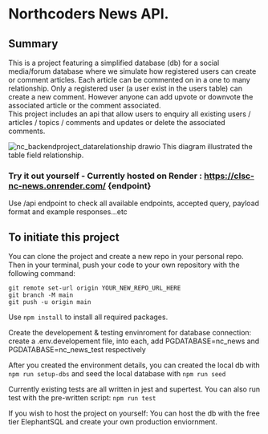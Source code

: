 # Northcoders News API. 

## Summary
This is a project featuring a simplified database (db) for a social media/forum database where we simulate how registered users can create or comment articles. Each article can be commented on in a one to many relationship. 
Only a registered user (a user exist in the users table) can create a new comment. However anyone can add upvote or downvote the associated article or the comment associated.  
This project includes an api that allow users to enquiry all existing users / articles / topics / comments and updates or delete the associated comments. 

![nc_backendproject_datarelationship drawio](https://github.com/cls-c/nc-news/assets/24395930/0f56f24d-831b-4b30-8722-6ee08405ca81)
This diagram illustrated the table field relationship. 

### Try it out yourself - Currently hosted on Render : https://clsc-nc-news.onrender.com/ {endpoint}
Use /api endpoint to check all available endpoints, accepted query, payload format and example responses...etc


## To initiate this project
You can clone the project and create a new repo in your personal repo. Then in your terminal, push your code to your own repository with the following command: 

```
git remote set-url origin YOUR_NEW_REPO_URL_HERE
git branch -M main
git push -u origin main
``` 

Use `npm install` to install all required packages. 

Create the developement & testing envinroment for database connection: create a .env.developement file, into each, add PGDATABASE=nc_news and PGDATABASE=nc_news_test respectively

After you created the environment details, you can created the local db with `npm run setup-dbs` and seed the local database with  `npm run seed`

Currently existing tests are all written in jest and supertest. You can also run test with the pre-written script: `npm run test` 


If you wish to host the project on yourself: 
You can host the db with the free tier ElephantSQL and create your own production enviornment. 
